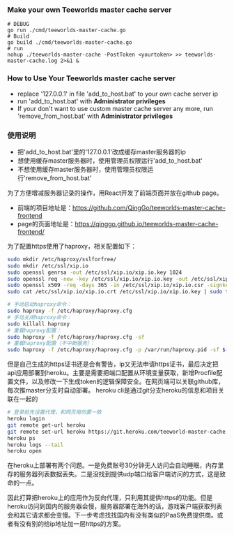 ### Make your own Teeworlds master cache server
```
# DEBUG
go run ./cmd/teeworlds-master-cache.go
# Build
go build ./cmd/teeworlds-master-cache.go
# run
nohup ./teeworlds-master-cache -PostToken <yourtoken> >> teeworlds-master-cache.log 2>&1 &
```
### How to Use Your Teeworlds master cache server
* replace '127.0.0.1' in file 'add_to_host.bat' to your own cache server ip
* run 'add_to_host.bat' with **Administrator privileges**
* If your don't want to use custom master cache server any more, run 'remove_from_host.bat' with **Administrator privileges**

### 使用说明
* 把'add_to_host.bat'里的'127.0.0.1'改成缓存master服务器的ip
* 想使用缓存master服务器时，使用管理员权限运行'add_to_host.bat'
* 不想使用缓存master服务器时，使用管理员权限运行'remove_from_host.bat'

为了方便增减服务器记录的操作，用React开发了前端页面并放在github page。
* 前端的项目地址是：https://github.com/QingGo/teeworlds-master-cache-frontend 
* page的页面地址是：https://qinggo.github.io/teeworlds-master-cache-frontend/

为了配置https使用了haproxy，相关配置如下：
``` bash
sudo mkdir /etc/haproxy/sslforfree/
sudo mkdir /etc/ssl/xip.io
sudo openssl genrsa -out /etc/ssl/xip.io/xip.io.key 1024
sudo openssl req -new -key /etc/ssl/xip.io/xip.io.key -out /etc/ssl/xip.io/xip.io.csr
sudo openssl x509 -req -days 365 -in /etc/ssl/xip.io/xip.io.csr -signkey /etc/ssl/xip.io/xip.io.key -out /etc/ssl/xip.io/xip.io.crt
sudo cat /etc/ssl/xip.io/xip.io.crt /etc/ssl/xip.io/xip.io.key | sudo tee /etc/haproxy/sslforfree/ssl.pem

# 手动启动haproxy命令：
sudo haproxy -f /etc/haproxy/haproxy.cfg
# 手动关闭haproxy命令：
sudo killall haproxy
# 重载haproxy配置：
sudo haproxy -f /etc/haproxy/haproxy.cfg -sf
# 重载haproxy配置（不中断服务）：
sudo haproxy -f /etc/haproxy/haproxy.cfg -p /var/run/haproxy.pid -sf $(cat /var/run/haproxy.pid)

```
但是自己生成的https证书还是会有警告，ip又无法申请https证书，最后决定把api应用部署到heroku。主要是需要把端口配置从环境变量获取，新增Procfile配置文件，以及修改一下生成token的逻辑保障安全。在网页端可以关联github库，每次推master分支时自动部署。
heroku cli是通过git分支heroku的信息和项目关联在一起的
``` bash
# 登录前先设置代理，和网页用的要一致
heroku login
git remote get-url heroku
git remote set-url heroku https://git.heroku.com/teeworld-master-cache.git
heroku ps
heroku logs --tail
heroku open
```

在heroku上部署有两个问题。一是免费账号30分钟无人访问会自动睡眠，内存里存的服务器列表数据丢失。二是没找到提供udp端口给客户端访问的方式，这是致命的一点。

因此打算把heroku上的应用作为反向代理，只利用其提供https的功能。但是heroku访问到国内的服务器会慢，服务器部署在海外的话，游戏客户端获取列表会和其它请求都会变慢。下一步考虑找找国内有没有类似的PaaS免费提供商。或者有没有别的给ip地址加一层https的方案。